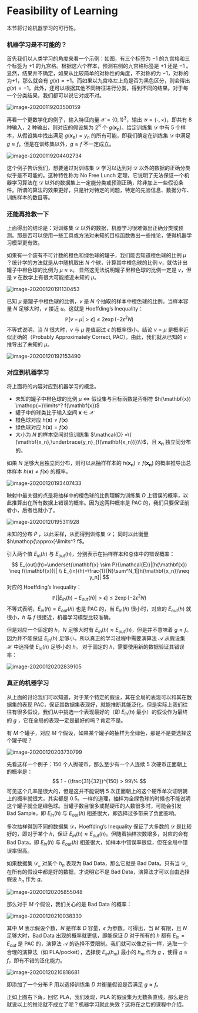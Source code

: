 # Feasibility of Learning

本节将讨论机器学习的可行性。

### 机器学习是不可能的？

首先我们以人类学习的角度来看一个示例：如图，有三个标签为 $-1$  的九宫格和三个标签为 $+1$ 的九宫格。根据这六个样本，预测右侧的九宫格标签是 $+1$ 还是 $-1$ 。显然，结果并不确定，如果从比较简单的对称性的角度，不对称的为 $-1$，对称的为$+1$，那么就会有 $g(x)=+1$。而如果以九宫格左上角是否为黑色区分，则会得出 $g(x)=-1$。此外，还可以根据其他不同特征进行分类，得到不同的结果。对于每一个分类结果，我们都可以说它对或不对。

![image-20200119203500159](image-20200119203500159.png)

再看一个更数学化的例子，输入特征向量 $\mathcal{X}=\{0,1\}^3$，输出 $\mathcal{Y}=\{\circ,\times\}$，即共有 8 种输入，2 种输出，则对应的假设集为 $2^8$ 个 $g(\mathbf{x_n})$。给定训练集 $\mathcal{D}$ 中有 5 个样本，从假设集中找出满足 $g(\mathbf{x_n})=y_n$ 的所有可能，即我们确定在训练集 $\mathcal{D}$ 中满足 $g\approx f$。但是在训练集以外，$g\approx f$ 不一定成立。

![image-20200119204402734](image-20200119204402734.png)

这个例子告诉我们，想要通过对训练集 $\mathcal{D}$ 学习以达到对 $\mathcal{D}$ 以外的数据的正确分类似乎是不可能的。这种特性称为 No Free Lunch 定理，它说明了无法保证一个机器学习算法在 $\mathcal{D}$ 以外的数据集上一定能分类或预测正确，除非加上一些假设条件。所谓的算法的效果更好，只是针对特定的问题，特定的先验信息、数据分布、训练样本的数目等。

### 还能再抢救一下

上面得出的结论是：对训练集 $\mathcal{D}$ 以外的数据，机器学习很难做出正确分类或预测。那是否可以使用一些工具或方法对未知的目标函数做出一些推论，使得机器学习模型更有效。

如果有一个装有不可计数的橙色和绿色球的罐子，我们能否知道橙色球的比例 $\mu$ ？统计学的方法就是从中随机取出 $N$ 个球，计算其中橙色球的比例 $v$，就估计出罐子中橙色球的比例为 $\mu \approx v$。 显然这无法说明罐子里橙色球的比例一定是 $v$，但是 $v$ 在数学上有很大可能接近未知的 $\mu$。

![image-20200120191130453](image-20200120191130453.png)

已知 $\mu$ 是罐子中橙色球的比例，$v$ 是 $N$ 个抽取的样本中橙色球的比例。当样本容量 $N$ 足够大时，$v$ 接近 $u$。这就是 Hoeffding’s Inequality：
$$
\mathbb{P}[v - \mu|>\epsilon] \leq 2 \exp(-2\epsilon^2N)
$$
不等式说明，当 $N$ 很大时，$v$ 与 $\mu$ 差值超过 $\epsilon$ 的概率很小。结论 $v=\mu$ 是概率近似正确的（Probably Approximately Correct, PAC）。由此，我们就从已知的 $v$ 推导出了未知的 $\mu$。

![image-20200120192153490](image-20200120192153490.png)

### 对应到机器学习

将上面将的内容对应到机器学习的概念。

- 未知的罐子中橙色球的比例 $\mu$ $\Longleftrightarrow$ 假设集与目标函数是否相符 $h(\mathbf{x}) \mathop{=}\limits^? f(\mathbf{x})$
- 罐子中的球类比于输入空间 $\mathbf{x} \in \mathcal{X}$
- 橙色球对应 $h(\mathbf{x}) \neq f(\mathbf{x})$
- 绿色球对应 $h(\mathbf{x}) = f(\mathbf{x})$
- 大小为 $N$ 的样本空间对应训练集 $\mathcal{D} =\{ (\mathbf{x_n},\underbrace{y_n}_{f(\mathbf{x_n})})\}$，且 $\mathbf{x_n}$ 独立同分布的。

如果 $N$ 足够大且独立同分布，则可以从抽样样本的 $h(\mathbf{x_n})\neq f(\mathbf{x_n})$ 的概率推导出总体样本 $h(\mathbf{x})\neq f(\mathbf{x})$ 的概率。

![image-20200120193407433](image-20200120193407433.png)

映射中最关键的点是将抽样中的橙色球的比例理解为训练集 $D$ 上错误的概率，以此推算出在所有数据上错误的概率。因为这两种概率是 PAC 的，我们只要保证前者小，后者也就小了。

![image-20200120195311928](image-20200120195311928.png)

未知的分布 $P$ ，以此采样，从而得到训练集 $\mathcal{D}$； 同时以此衡量 $h\mathop{\approx}\limits^? f$。

引入两个值 $E_{in}(h)$ 与 $E_{out}(h)$，分别表示在抽样样本和总体中的错误概率：
$$
E_{out}(h)=\underset{\mathbf{x} \sim P}{\mathcal{E}}|[h(\mathbf{x}) \neq f(\mathbf{x})]| \\
E_{in}(h)=\frac{1}{N}\sum^N_1|[h(\mathbf{x_n})\neq y_n]|
$$
对应的 Hoeffding’s Inequality：
$$
\mathbb{P}[|E_{in}(h)-E_{out}(h)| > \epsilon] \leq 2\exp(-2\epsilon^2N)
$$
不等式表明，$E_{in}(h) = E_{out}(h)$ 也是 PAC 的，当 $E_{in}(h)$ 很小时，对应的 $E_{out}(h)$ 就很小，$h$ 与 $f$ 很接近，机器学习模型比较准确。

但是对应一个固定的 $h$，$N$ 足够大时有 $E_{in}(h)\approx E_{out}(h)$，但是并不意味着 $g\approx f$。因为并不能保证 $E_{in}(h)$ 足够小，所以真正的学习过程中需要演算法 $\mathcal{A}$ 从假设集 $\mathcal{H}$ 中选择使 $E_{in}(h)$ 足够小的 $h$。 对于固定的 $h$，需要使用新的数据验证其错误率：

![image-20200120202839105](image-20200120202839105.png)

### 真正的机器学习

从上面的讨论我们可以知道，对于某个特定的假设，其在全局的表现可以和其在数据集的表现 PAC，保证其数据集表现好，就能推断其能泛化。但是实际上我们往往有很多假设，我们从中挑选一个表现最好的（即 $E_{in}(h)$ 最小）的假设作为最终的 $g$ ，它在全局的表现一定是最好的吗？肯定不是。

有 $M$ 个罐子，对应 $M$ 个假设，如果某个罐子的抽样为全绿色，那是不是要选择这个罐子呢？

![image-20200120203730799](image-20200120203730799.png)

先看这样一个例子：150 个人抛硬币，那么至少有一个人连续 5 次硬币正面朝上的概率是：
$$
1 - (\frac{31}{32})^{150} > 99\%
$$
可见这个几率是很大的，但是这并不能说明 5 次正面朝上的这个硬币单次证明朝上的概率就很大，其实都是 0.5。一样的道理，抽样为全绿色球的时候也不能说明这个罐子就全是绿色球。当罐子数目很多或抛硬币的人数很多时，可能会引发 Bad Sample，即 $E_{in}(h)$ 与 $E_{out}(h)$ 相差很大，即选择过多带来了负面影响。

多次抽样得到不同的数据集 $\mathcal{D}$，Hoeffding’s Inequality 保证了大多数的 $\mathcal{D}$ 是比较好的，即对于某个 $h$，保证 $E_{in}(h)\approx E_{out}(h)$。但随着抽样次数增多，对应的会有 Bad Data，即 $E_{in}(h)$ 与 $E_{out}(h)$ 相差很大，如样本中错误率很低，但在全局中错误率很高。

如果数据集 $\mathcal{D_n}$ 对某个 $h_n$ 表现为 Bad Data，那么它就是 Bad Data。只有当 $\mathcal{D_n}$ 在所有的假设中都是好的数据，才说明它不是 Bad Data，演算法才可以自由选择假设 $h_n$ 作为 $g$。

![image-20200120205855048](image-20200120205855048.png)

那么对于 $M$ 个假设，我们关心的是 Bad Data 的概率：

![image-20200120210038330](image-20200120210038330.png)

其中 $M$ 表示假设个数，$N$ 是样本 $D$ 容量，$\epsilon$ 为参数。可得出，当 $M$ 有限，且 $N$ 足够大时，Bad Data 出现的概率就更低，即能保证 $D$ 对于所有的 $h$ 都有 $E_{in} = E_{out}$ 是 PAC 的，演算法 $\mathcal{A}$ 的选择不受限制。我们就可以像之前一样，选取一个合理的演算法（如 PLA/pocket），选择使 $E_{in}(h_m)$ 最小的 $h_m$ 作为 $g$ ，使得 $g\approx f$，即有不错的泛化能力。

![image-20200120210818681](image-20200120210818681.png)

即添加了一个分布 P 用以选择训练集 $D$ 并衡量假设是否满足 $g\approx f$。

正如上图右下角，回忆 PLA，我们发现，PLA 的假设集为无数条直线，那么是否就说以上的推论就不成立了呢？机器学习就此失效？这将在之后的课程中介绍。